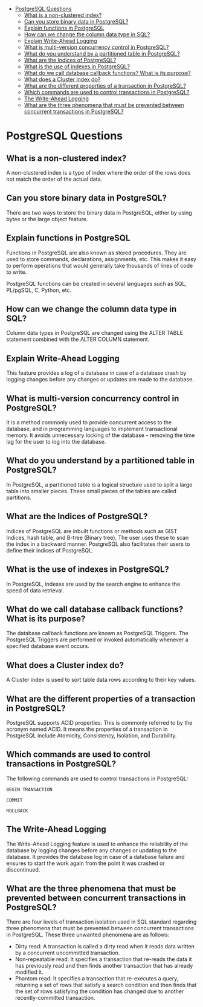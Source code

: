 <!-- TOC -->
* [PostgreSQL Questions](#postgresql-questions)
  * [What is a non-clustered index?](#what-is-a-non-clustered-index)
  * [Can you store binary data in PostgreSQL?](#can-you-store-binary-data-in-postgresql)
  * [Explain functions in PostgreSQL](#explain-functions-in-postgresql)
  * [How can we change the column data type in SQL?](#how-can-we-change-the-column-data-type-in-sql)
  * [Explain Write-Ahead Logging](#explain-write-ahead-logging)
  * [What is multi-version concurrency control in PostgreSQL?](#what-is-multi-version-concurrency-control-in-postgresql)
  * [What do you understand by a partitioned table in PostgreSQL?](#what-do-you-understand-by-a-partitioned-table-in-postgresql)
  * [What are the Indices of PostgreSQL?](#what-are-the-indices-of-postgresql)
  * [What is the use of indexes in PostgreSQL?](#what-is-the-use-of-indexes-in-postgresql)
  * [What do we call database callback functions? What is its purpose?](#what-do-we-call-database-callback-functions-what-is-its-purpose)
  * [What does a Cluster index do?](#what-does-a-cluster-index-do)
  * [What are the different properties of a transaction in PostgreSQL?](#what-are-the-different-properties-of-a-transaction-in-postgresql)
  * [Which commands are used to control transactions in PostgreSQL?](#which-commands-are-used-to-control-transactions-in-postgresql)
  * [The Write-Ahead Logging](#the-write-ahead-logging)
  * [What are the three phenomena that must be prevented between concurrent transactions in PostgreSQL?](#what-are-the-three-phenomena-that-must-be-prevented-between-concurrent-transactions-in-postgresql)
<!-- TOC -->

# PostgreSQL Questions

## What is a non-clustered index?

A non-clustered index is a type of index where the order of the rows does not match the order of the actual data.

## Can you store binary data in PostgreSQL?

There are two ways to store the binary data in PostgreSQL, either by using bytes or the large object feature.

## Explain functions in PostgreSQL

Functions in PostgreSQL are also known as stored procedures. They are used to store commands, declarations, assignments,
etc. This makes it easy to perform operations that would generally take thousands of lines of code to write.

PostgreSQL functions can be created in several languages such as SQL, PL/pgSQL, C, Python, etc.

## How can we change the column data type in SQL?

Column data types in PostgreSQL are changed using the ALTER TABLE statement combined with the ALTER COLUMN statement.

## Explain Write-Ahead Logging

This feature provides a log of a database in case of a database crash by logging changes before any changes or updates
are made to the database.

## What is multi-version concurrency control in PostgreSQL?

It is a method commonly used to provide concurrent access to the database, and in programming languages to implement
transactional memory. It avoids unnecessary locking of the database - removing the time lag for the user to log into the
database.

## What do you understand by a partitioned table in PostgreSQL?

In PostgreSQL, a partitioned table is a logical structure used to split a large table into smaller pieces. These small
pieces of the tables are called partitions.

## What are the Indices of PostgreSQL?

Indices of PostgreSQL are inbuilt functions or methods such as GIST Indices, hash table, and B-tree (Binary tree). The
user uses these to scan the index in a backward manner. PostgreSQL also facilitates their users to define their indices
of PostgreSQL.

## What is the use of indexes in PostgreSQL?

In PostgreSQL, indexes are used by the search engine to enhance the speed of data retrieval.

## What do we call database callback functions? What is its purpose?

The database callback functions are known as PostgreSQL Triggers. The PostgreSQL Triggers are performed or invoked
automatically whenever a specified database event occurs.

## What does a Cluster index do?

A Cluster index is used to sort table data rows according to their key values.

## What are the different properties of a transaction in PostgreSQL?

PostgreSQL supports ACID properties. This is commonly referred to by the acronym named ACID. It means the properties of
a transaction in PostgreSQL include Atomicity, Consistency, Isolation, and Durability.

## Which commands are used to control transactions in PostgreSQL?

The following commands are used to control transactions in PostgreSQL:

`BEGIN TRANSACTION`

`COMMIT`

`ROLLBACK`

## The Write-Ahead Logging

The Write-Ahead Logging feature is used to enhance the reliability of the database by logging changes before any changes
or updating to the database. It provides the database log in case of a database failure and ensures to start the work
again from the point it was crashed or discontinued.

## What are the three phenomena that must be prevented between concurrent transactions in PostgreSQL?

There are four levels of transaction isolation used in SQL standard regarding three phenomena that must be prevented
between concurrent transactions in PostgreSQL. These three unwanted phenomena are as follows:

- Dirty read: A transaction is called a dirty read when it reads data written by a concurrent uncommitted transaction.
- Non-repeatable read: It specifies a transaction that re-reads the data it has previously read and then finds another
  transaction that has already modified it.
- Phantom read: It specifies a transaction that re-executes a query, returning a set of rows that satisfy a search
  condition and then finds that the set of rows satisfying the condition has changed due to another recently-committed
  transaction.
